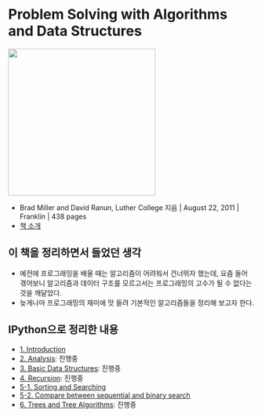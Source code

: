 # Problem Solving with Algorithms and Data Structures

[<img src="http://interactivepython.org/courselib/static/pythonds/_images/PythonDScover.jpg" width="300px" />](http://interactivepython.org/courselib/static/pythonds/index.html)


- Brad Miller and David Ranun, Luther College 지음 | August 22, 2011 | Franklin | 438 pages
- [책 소개](http://interactivepython.org/courselib/static/pythonds/index.html)

## 이 책을 정리하면서 들었던 생각

- 예전에 프로그래밍을 배울 때는 알고리즘이 어려워서 건너뛰자 했는데, 요즘 들어 겪어보니 알고리즘과 데이터 구조를 모르고서는 프로그래밍의 고수가 될 수 없다는 것을 깨달았다.
- 늦게나마 프로그래밍의 재미에 맛 들려 기본적인 알고리즘들을 정리해 보고자 한다.

## IPython으로 정리한 내용

- [1. Introduction](https://github.com/re4lfl0w/ipython/blob/master/books/Problem_Solving_with_Algorithms_and_Data_Structures/ch01.ipynb)
- [2. Analysis](): 진행중
- [3. Basic Data Structures](): 진행중
- [4. Recursion](): 진행중
- [5-1. Sorting and Searching](https://github.com/re4lfl0w/ipython/blob/master/books/Problem_Solving_with_Algorithms_and_Data_Structures/ch05_Search_Sort.ipynb)
- [5-2. Compare between sequential and binary search](https://github.com/re4lfl0w/ipython/blob/master/books/Problem_Solving_with_Algorithms_and_Data_Structures/ch05_compare_sequential_binary_search.ipynb)
- [6. Trees and Tree Algorithms](): 진행중